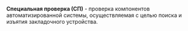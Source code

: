 **Специальная проверка (СП)** - проверка компонентов автоматизированной системы, осуществляемая с целью поиска и изъятия закладочного устройства.